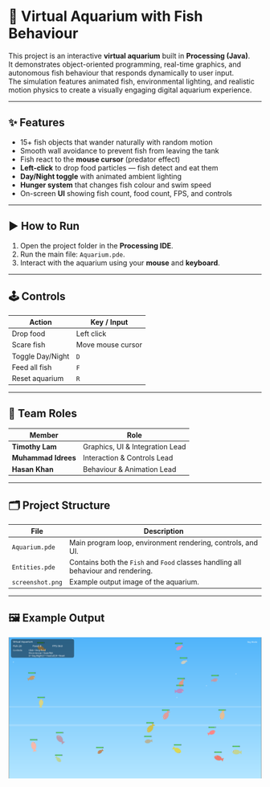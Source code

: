# 🐠 Virtual Aquarium with Fish Behaviour

This project is an interactive **virtual aquarium** built in **Processing (Java)**.  
It demonstrates object-oriented programming, real-time graphics, and autonomous fish behaviour that responds dynamically to user input.  
The simulation features animated fish, environmental lighting, and realistic motion physics to create a visually engaging digital aquarium experience.

---

## ✨ Features
- 15+ fish objects that wander naturally with random motion  
- Smooth wall avoidance to prevent fish from leaving the tank  
- Fish react to the **mouse cursor** (predator effect)  
- **Left-click** to drop food particles — fish detect and eat them  
- **Day/Night toggle** with animated ambient lighting  
- **Hunger system** that changes fish colour and swim speed  
- On-screen **UI** showing fish count, food count, FPS, and controls  

---

## ▶️ How to Run
1. Open the project folder in the **Processing IDE**.  
2. Run the main file: `Aquarium.pde`.  
3. Interact with the aquarium using your **mouse** and **keyboard**.

---

## 🕹️ Controls

| Action | Key / Input |
|--------|--------------|
| Drop food | Left click |
| Scare fish | Move mouse cursor |
| Toggle Day/Night | `D` |
| Feed all fish | `F` |
| Reset aquarium | `R` |

---

## 👥 Team Roles

| Member | Role |
|---------|------|
| **Timothy Lam** | Graphics, UI & Integration Lead |
| **Muhammad Idrees** | Interaction & Controls Lead |
| **Hasan Khan** | Behaviour & Animation Lead |

---

## 🗂️ Project Structure

| File | Description |
|------|--------------|
| `Aquarium.pde` | Main program loop, environment rendering, controls, and UI. |
| `Entities.pde` | Contains both the `Fish` and `Food` classes handling all behaviour and rendering. |
| `screenshot.png` | Example output image of the aquarium. |

---

## 🖼️ Example Output
![screenshot](screenshot.PNG)
